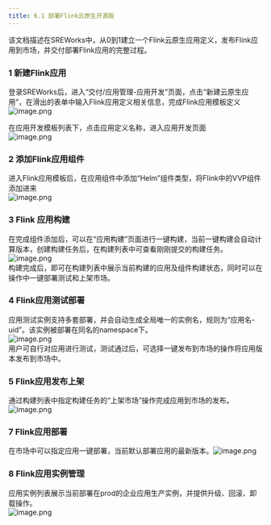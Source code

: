 ```yaml
---
title: 6.1 部署Flink云原生开源版
---
```


该文档描述在SREWorks中，从0到1建立一个Flink云原生应用定义，发布Flink应用到市场，并交付部署Flink应用的完整过程。

<a name="HutKe"></a>
### 1 新建Flink应用
登录SREWorks后，进入“交付/应用管理-应用开发”页面，点击“新建云原生应用”，在滑出的表单中输入Flink应用定义相关信息，完成Flink应用模板定义<br />![image.png](https://cdn.nlark.com/yuque/0/2022/png/703896/1648179543731-7c274522-0974-48d8-97ce-91f976684883.png#clientId=u7a5818e5-7e9a-4&crop=0&crop=0&crop=1&crop=1&from=paste&height=754&id=u6d95e190&margin=%5Bobject%20Object%5D&name=image.png&originHeight=1508&originWidth=2866&originalType=binary&ratio=1&rotation=0&showTitle=false&size=282781&status=done&style=none&taskId=uce64e4f3-b861-4a8a-a511-05e3a394cf9&title=&width=1433)

在应用开发模板列表下，点击应用定义名称，进入应用开发页面<br />![image.png](https://cdn.nlark.com/yuque/0/2022/png/703896/1648179543893-646e35b5-c374-43d4-9ffa-315da591bf7f.png#clientId=u7a5818e5-7e9a-4&crop=0&crop=0&crop=1&crop=1&from=paste&height=762&id=u0dbdf889&margin=%5Bobject%20Object%5D&name=image.png&originHeight=1524&originWidth=2878&originalType=binary&ratio=1&rotation=0&showTitle=false&size=664502&status=done&style=none&taskId=u74fa49fc-eb0b-4a44-99fe-f6268bd53bd&title=&width=1439)

<a name="lAX7o"></a>
### 2 添加Flink应用组件
进入Flink应用模板后，在应用组件中添加“Helm”组件类型，将Flink中的VVP组件添加进来<br />![image.png](https://cdn.nlark.com/yuque/0/2022/png/703896/1648179544056-45bf7670-1825-4cd2-9d57-fc1566b6d2a4.png#clientId=u26905c1f-2b20-4&crop=0&crop=0&crop=1&crop=1&from=paste&height=696&id=u7125b74e&margin=%5Bobject%20Object%5D&name=image.png&originHeight=1392&originWidth=2428&originalType=binary&ratio=1&rotation=0&showTitle=false&size=344344&status=done&style=none&taskId=u53eeb711-a62a-46c6-9318-533a1bee435&title=&width=1214)


<a name="U19f2"></a>
### 3 Flink 应用构建
在完成组件添加后，可以在“应用构建”页面进行一键构建，当前一键构建会自动计算版本，创建构建任务后，在构建列表中可查看刚刚提交的构建任务。<br />![image.png](https://cdn.nlark.com/yuque/0/2022/png/703896/1648179544228-9376276c-b67b-4fce-9dea-d0bd5a20cb88.png#clientId=u444a9585-9f87-4&crop=0&crop=0&crop=1&crop=1&from=paste&height=747&id=u9547ca83&margin=%5Bobject%20Object%5D&name=image.png&originHeight=1494&originWidth=2866&originalType=binary&ratio=1&rotation=0&showTitle=false&size=883606&status=done&style=none&taskId=uef65bac1-d20f-41d1-aa36-76276595c8f&title=&width=1433)<br />构建完成后，即可在构建列表中展示当前构建的应用及组件构建状态，同时可以在操作中一键部署测试和上架市场。

<a name="K8I4C"></a>
### 4 Flink应用测试部署
应用测试实例支持多套部署，并会自动生成全局唯一的实例名，规则为“应用名-uid”。该实例被部署在同名的namespace下。<br />![image.png](https://cdn.nlark.com/yuque/0/2022/png/703896/1648179544422-00b08297-bc16-44f8-bb77-ff1eabba8cbf.png#clientId=u444a9585-9f87-4&crop=0&crop=0&crop=1&crop=1&from=paste&height=747&id=u82226937&margin=%5Bobject%20Object%5D&name=image.png&originHeight=1494&originWidth=2868&originalType=binary&ratio=1&rotation=0&showTitle=false&size=225272&status=done&style=none&taskId=u905b5bd2-6435-4164-8f87-224b374c572&title=&width=1434)<br />用户可自行对应用进行测试，测试通过后，可选择一键发布到市场的操作将应用版本发布到市场中。

<a name="iBcye"></a>
### 5 Flink应用发布上架

通过构建列表中指定构建任务的“上架市场”操作完成应用到市场的发布。![image.png](https://cdn.nlark.com/yuque/0/2022/png/703896/1648179544579-fdb766c8-1f14-49cc-a6d7-7e8f683d9560.png#clientId=u444a9585-9f87-4&crop=0&crop=0&crop=1&crop=1&from=paste&height=700&id=ufe19622f&margin=%5Bobject%20Object%5D&name=image.png&originHeight=1400&originWidth=2850&originalType=binary&ratio=1&rotation=0&showTitle=false&size=624491&status=done&style=none&taskId=u0845e267-20dc-4cd8-af58-2d4b24b9d83&title=&width=1425)

<a name="Puqg4"></a>
### 7 Flink应用部署
在市场中可以指定应用一键部署，当前默认部署应用的最新版本。![image.png](https://cdn.nlark.com/yuque/0/2022/png/703896/1648179544732-cf64925e-852d-4305-b347-c5d4f635d0e8.png#clientId=u444a9585-9f87-4&crop=0&crop=0&crop=1&crop=1&from=paste&height=543&id=Ldc0A&margin=%5Bobject%20Object%5D&name=image.png&originHeight=1086&originWidth=2866&originalType=binary&ratio=1&rotation=0&showTitle=false&size=426219&status=done&style=none&taskId=ue09a8dd7-03f7-4588-b19e-ff719dd3b63&title=&width=1433)
<a name="RfvwI"></a>
### 8 Flink应用实例管理
应用实例列表展示当前部署在prod的企业应用生产实例，并提供升级、回滚、卸载操作。<br />![image.png](https://cdn.nlark.com/yuque/0/2022/png/703896/1648179544887-620a7b87-072c-4488-b530-0f4d2bd13e93.png#clientId=u444a9585-9f87-4&crop=0&crop=0&crop=1&crop=1&from=paste&height=744&id=u1943e104&margin=%5Bobject%20Object%5D&name=image.png&originHeight=1488&originWidth=2860&originalType=binary&ratio=1&rotation=0&showTitle=false&size=404583&status=done&style=none&taskId=uee1ce6ec-41d1-4795-92d6-b70c82851e7&title=&width=1430)
